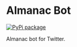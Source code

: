 Almanac Bot
===========

[![PyPi package](https://img.shields.io/pypi/v/almanac-bot.svg)](https://pypi.python.org/pypi/almanac-bot)

Almanac bot for Twitter.
